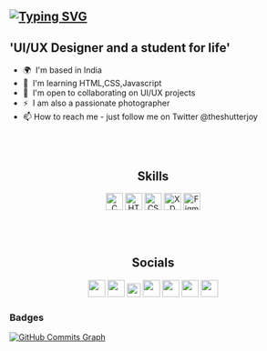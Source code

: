 <!--
- 👋 Hi, I’m @theshutterjoy
- 👀 I’m interested in UI/UX design and web development
- 🌱 I’m currently learning web development
- 📫 How to reach me - just follow me on Twitter @theshutterjoy


theshutterjoy/theshutterjoy is a ✨ special ✨ repository because its `README.md` (this file) appears on your GitHub profile.
You can click the Preview link to take a look at your changes.
--->

<a href="https://git.io/typing-svg"><img src="https://readme-typing-svg.herokuapp.com?font=Fira+Code&pause=500&color=64FFDA&width=435&lines=I'm+Suman+Debnath" alt="Typing SVG" /></a>
---
**'UI/UX Designer and a student for life'**
---

* 🌍  I'm based in India
* 🧠  I'm learning HTML,CSS,Javascript
* 🤝  I'm open to collaborating on UI/UX projects
* ⚡  I am also a passionate photographer
* 📫 How to reach me - just follow me on Twitter @theshutterjoy

<br><br>

<h2 align="center">Skills</h2>

<p align="center">
<a href="https://docs.microsoft.com/en-us/cpp/?view=msvc-170" target="_blank" rel="noreferrer"><img src="https://raw.githubusercontent.com/danielcranney/readme-generator/main/public/icons/skills/c-colored.svg" width="30" height="30" padding="50px" alt="C" /></a>
<a href="https://developer.mozilla.org/en-US/docs/Glossary/HTML5" target="_blank" rel="noreferrer"><img src="https://raw.githubusercontent.com/danielcranney/readme-generator/main/public/icons/skills/html5-colored.svg" width="30" height="30" padding="50px" alt="HTML5" /></a>
<a href="https://www.w3.org/TR/CSS/#css" target="_blank" rel="noreferrer"><img src="https://raw.githubusercontent.com/danielcranney/readme-generator/main/public/icons/skills/css3-colored.svg" width="30" height="30" padding="50px" alt="CSS3" /></a>
<a href="https://www.adobe.com/uk/products/xd.html" target="_blank" rel="noreferrer"><img src="https://raw.githubusercontent.com/danielcranney/readme-generator/main/public/icons/skills/xd-colored-dark.svg" width="30" height="30" padding="50px" alt="XD" /></a>
<a href="https://www.figma.com/" target="_blank" rel="noreferrer"><img src="https://raw.githubusercontent.com/danielcranney/readme-generator/main/public/icons/skills/figma-colored.svg" width="30" height="30" padding="50px" alt="Figma" /></a>
<!-- <a href="https://www.sketch.com/" target="_blank" rel="noreferrer"><img src="https://raw.githubusercontent.com/danielcranney/readme-generator/main/public/icons/skills/sketch-colored.svg" width="30" height="30" padding="50px" alt="Sketch" /></a> -->
</p>

<br><br>

<h2 align="center">Socials</h2>

<p align="center"> <a href="https://www.behance.com/theshutterjoy" target="_blank" rel="noreferrer"><img src="https://raw.githubusercontent.com/danielcranney/readme-generator/main/public/icons/socials/behance.svg" width="30" height="30" padding="50px" /></a> <a href="https://www.dribbble.com/theshutterjoy" target="_blank" rel="noreferrer"><img src="https://raw.githubusercontent.com/danielcranney/readme-generator/main/public/icons/socials/dribbble.svg" width="30" height="30" padding="100px" /></a> 
<a href="https://www.github.com/theshutterjoy" target="_blank" rel="noreferrer"><img src="https://raw.githubusercontent.com/danielcranney/readme-generator/main/public/icons/socials/github-dark.svg" width="24" height="24" /></a> 
<a href="http://www.instagram.com/theshutterjoy" target="_blank" rel="noreferrer"><img src="https://raw.githubusercontent.com/danielcranney/readme-generator/main/public/icons/socials/instagram.svg" width="30" height="30" padding="50px"/></a> 
<a href="https://www.linkedin.com/in/theshutterjoy" target="_blank" rel="noreferrer"><img src="https://raw.githubusercontent.com/danielcranney/readme-generator/main/public/icons/socials/linkedin.svg" width="30" height="30" padding="50px" /></a> 
<a href="http://www.medium.com/theshutterjoy" target="_blank" rel="noreferrer"><img src="https://raw.githubusercontent.com/danielcranney/readme-generator/main/public/icons/socials/medium-dark.svg" width="30" height="30" padding="50px"/></a> 
<a href="https://www.twitter.com/theshutterjoy" target="_blank" rel="noreferrer"><img src="https://raw.githubusercontent.com/danielcranney/readme-generator/main/public/icons/socials/twitter.svg" width="30" height="30" padding="50px"/></a></p>

### Badges

<!-- <b>My GitHub Stats</b>

<a href="http://www.github.com/theshutterjoy"><img src="https://github-readme-stats.vercel.app/api?username=theshutterjoy&show_icons=true&hide=&count_private=true&title_color=facc15&text_color=ffffff&icon_color=14b8a6&bg_color=000000&hide_border=true&show_icons=true" alt="theshutterjoy's GitHub stats" /></a> -->

<a href="http://www.github.com/theshutterjoy"><img src="https://activity-graph.herokuapp.com/graph?username=theshutterjoy&bg_color=0d1116&color=ffffff&line=14b8a6&point=ffffff&area_color=000000&area=true&hide_border=true&custom_title=GitHub%20Commits%20Graph" alt="GitHub Commits Graph" /></a>
